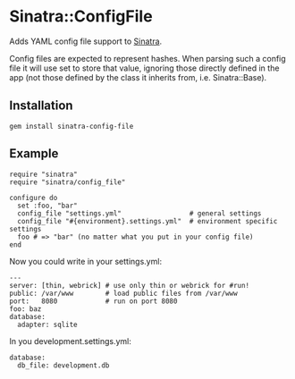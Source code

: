Sinatra::ConfigFile
===================

Adds YAML config file support to [Sinatra](http://sinatrarb.com).

Config files are expected to represent hashes. When parsing such a config file it will use set to store that value,
ignoring those directly defined in the app (not those defined by the class it inherits from, i.e. Sinatra::Base).


Installation
------------

    gem install sinatra-config-file

Example
-------

    require "sinatra"
    require "sinatra/config_file"

    configure do
      set :foo, "bar"
      config_file "settings.yml"                 # general settings
      config_file "#{environment}.settings.yml"  # environment specific settings
      foo # => "bar" (no matter what you put in your config file)
    end

Now you could write in your settings.yml:

    ---
    server: [thin, webrick] # use only thin or webrick for #run!
    public: /var/www        # load public files from /var/www
    port:   8080            # run on port 8080
    foo: baz
    database:
      adapter: sqlite

In you development.settings.yml:

    database:
      db_file: development.db

